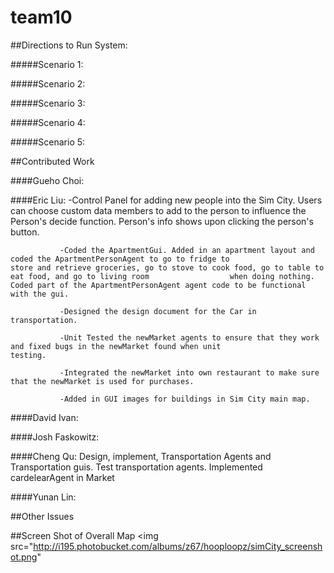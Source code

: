 team10
======


##Directions to Run System:

#####Scenario 1:

#####Scenario 2:

#####Scenario 3:

#####Scenario 4:

#####Scenario 5:

##Contributed Work

####Gueho Choi:

####Eric Liu: 
               -Control Panel for adding new people into the Sim City. Users can choose custom data members to add to the                person to influence the Person's decide function. Person's info shows upon clicking the person's button.
               
               -Coded the ApartmentGui. Added in an apartment layout and coded the ApartmentPersonAgent to go to fridge to                  store and retrieve groceries, go to stove to cook food, go to table to eat food, and go to living room                  when doing nothing. Coded part of the ApartmentPersonAgent agent code to be functional with the gui.
               
               -Designed the design document for the Car in transportation.
               
               -Unit Tested the newMarket agents to ensure that they work and fixed bugs in the newMarket found when unit                  testing.
               
               -Integrated the newMarket into own restaurant to make sure that the newMarket is used for purchases.
               
               -Added in GUI images for buildings in Sim City main map.

####David Ivan:

####Josh Faskowitz:

####Cheng Qu: Design, implement, Transportation Agents and Transportation guis. Test transportation agents. Implemented cardelearAgent in Market

####Yunan Lin:
                 

##Other Issues

##Screen Shot of Overall Map
<img src="http://i195.photobucket.com/albums/z67/hooploopz/simCity_screenshot.png" </img>
